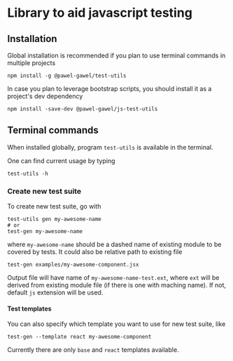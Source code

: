 # Library to aid javascript testing

## Installation

Global installation is recommended if you plan to use terminal commands in multiple projects

```
npm install -g @pawel-gawel/test-utils
```

In case you plan to leverage bootstrap scripts, you should install it as a project's dev dependency

```
npm install -save-dev @pawel-gawel/js-test-utils
```

## Terminal commands

When installed globally, program `test-utils` is available in the terminal.

One can find current usage by typing 

```
test-utils -h
```

### Create new test suite

To create new test suite, go with

```
test-utils gen my-awesome-name
# or 
test-gen my-awesome-name
```

where `my-awesome-name` should be a dashed name of existing module to be covered by tests. It could also be relative path to existing file

```
test-gen examples/my-awesome-component.jsx
```

Output file will have name of `my-awesome-name-test.ext`, where `ext` will be derived from existing module file (if there is one with maching name). If not, default `js` extension will be used.

#### Test templates

You can also specify which template you want to use for new test suite, like 

```
test-gen --template react my-awesome-component
```

Currently there are only `base` and `react` templates available.
